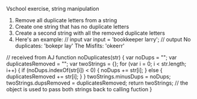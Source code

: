 Vschool exercise, string manipulation
1) Remove all duplicate letters from a string
2) Create one string that has no duplicate letters
3) Create a second string with all the removed duplicate letters
4) Here's an example:
   // input
   var input = 'bookkeeper larry';
   // output
   No duplicates: 'bokepr lay'
   The Misfits: 'okeerr'

// received from AJ
function noDuplicates(str) {
  var noDups = "";
  var duplicatesRemoved = "";
  var twoStrings = {};
  for (var i = 0; i < str.length; i++) {
    if (noDups.indexOf(str[i]) < 0) {
      noDups += str[i];
    } else {
      duplicatesRemoved += str[i];
    }
  }
    twoStrings.minusDups = noDups;
    twoStrings.dupsRemoved = duplicatesRemoved;
    return twoStrings;  // the object is used to pass both strings back to calling fuction
}
